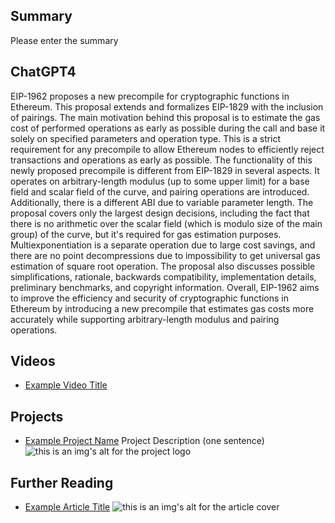 ## Summary

Please enter the summary

## ChatGPT4

EIP-1962 proposes a new precompile for cryptographic functions in Ethereum. This proposal extends and formalizes EIP-1829 with the inclusion of pairings. The main motivation behind this proposal is to estimate the gas cost of performed operations as early as possible during the call and base it solely on specified parameters and operation type. This is a strict requirement for any precompile to allow Ethereum nodes to efficiently reject transactions and operations as early as possible. The functionality of this newly proposed precompile is different from EIP-1829 in several aspects. It operates on arbitrary-length modulus (up to some upper limit) for a base field and scalar field of the curve, and pairing operations are introduced. Additionally, there is a different ABI due to variable parameter length. The proposal covers only the largest design decisions, including the fact that there is no arithmetic over the scalar field (which is modulo size of the main group) of the curve, but it's required for gas estimation purposes. Multiexponentiation is a separate operation due to large cost savings, and there are no point decompressions due to impossibility to get universal gas estimation of square root operation. The proposal also discusses possible simplifications, rationale, backwards compatibility, implementation details, preliminary benchmarks, and copyright information. Overall, EIP-1962 aims to improve the efficiency and security of cryptographic functions in Ethereum by introducing a new precompile that estimates gas costs more accurately while supporting arbitrary-length modulus and pairing operations.

## Videos

- [Example Video Title](https://www.youtube.com/watch?v=TDGq4aeevgY)

## Projects

- [Example Project Name](https://xxxx.xxx/xxxxx) Project Description (one sentence) ![this is an img's alt for the project logo](https://xxxx.xxx/project-logo.xxx)

## Further Reading

- [Example Article Title](https://xxxx.xxx/xxxxx) ![this is an img's alt for the article cover](https://xxxx.xxx/article-cover.xxx)
